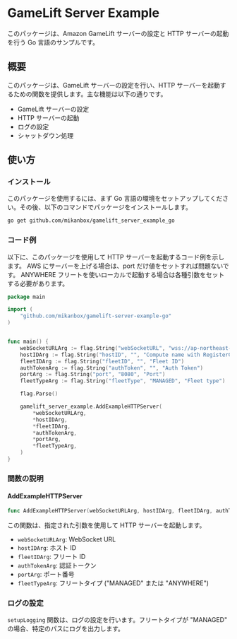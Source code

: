 # GameLift Server Example

このパッケージは、Amazon GameLift サーバーの設定と HTTP サーバーの起動を行う Go 言語のサンプルです。

## 概要

このパッケージは、GameLift サーバーの設定を行い、HTTP サーバーを起動するための関数を提供します。主な機能は以下の通りです。

- GameLift サーバーの設定
- HTTP サーバーの起動
- ログの設定
- シャットダウン処理

## 使い方

### インストール

このパッケージを使用するには、まず Go 言語の環境をセットアップしてください。その後、以下のコマンドでパッケージをインストールします。

```sh
go get github.com/mikanbox/gamelift_server_example_go
```

### コード例

以下に、このパッケージを使用して HTTP サーバーを起動するコード例を示します。
AWS にサーバーを上げる場合は、port だけ値をセットすれば問題ないです。
ANYWHERE フリートを使いローカルで起動する場合は各種引数をセットする必要があります。

```go
package main

import (
    "github.com/mikanbox/gamelift-server-example-go"
)


func main() {
	webSocketURLArg := flag.String("webSocketURL", "wss://ap-northeast-1.api.amazongamelift.com", "WebSocket URL for sync gamelift status")
	hostIDArg := flag.String("hostID", "", "Compute name with RegisterCompute API")
	fleetIDArg := flag.String("fleetID", "", "Fleet ID")
	authTokenArg := flag.String("authToken", "", "Auth Token")
	portArg := flag.String("port", "8080", "Port")
	fleetTypeArg := flag.String("fleetType", "MANAGED", "Fleet type")

	flag.Parse()

	gamelift_server_example.AddExampleHTTPServer(
		*webSocketURLArg,
		*hostIDArg,
		*fleetIDArg,
		*authTokenArg,
		*portArg,
		*fleetTypeArg,
	)
}
```

### 関数の説明
#### AddExampleHTTPServer

```go
func AddExampleHTTPServer(webSocketURLArg, hostIDArg, fleetIDArg, authTokenArg, portArg, fleetTypeArg string)
```

この関数は、指定された引数を使用して HTTP サーバーを起動します。

- `webSocketURLArg`: WebSocket URL
- `hostIDArg`: ホスト ID
- `fleetIDArg`: フリート ID
- `authTokenArg`: 認証トークン
- `portArg`: ポート番号
- `fleetTypeArg`: フリートタイプ ("MANAGED" または "ANYWHERE")

### ログの設定

`setupLogging` 関数は、ログの設定を行います。フリートタイプが "MANAGED" の場合、特定のパスにログを出力します。

